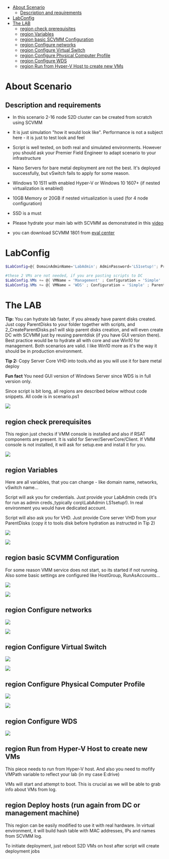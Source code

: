 <!-- TOC -->

- [About Scenario](#about-scenario)
    - [Description and requirements](#description-and-requirements)
- [LabConfig](#labconfig)
- [The LAB](#the-lab)
    - [region check prerequisites](#region-check-prerequisites)
    - [region Variables](#region-variables)
    - [region basic SCVMM Configuration](#region-basic-scvmm-configuration)
    - [region Configure networks](#region-configure-networks)
    - [region Configure Virtual Switch](#region-configure-virtual-switch)
    - [region Configure Physical Computer Profile](#region-configure-physical-computer-profile)
    - [region Configure WDS](#region-configure-wds)
    - [region Run from Hyper-V Host to create new VMs](#region-run-from-hyper-v-host-to-create-new-vms)

<!-- /TOC -->

# About Scenario 

## Description and requirements
* In this scenario 2-16 node S2D cluster can be created from scratch using SCVMM
* It is just simulation "how it would look like". Performance is not a subject here - it is just to test look and feel
* Script is well tested, on both real and simulated environments. However you should ask your Premier Field Engineer to adapt scenario to your infrastructure
* Nano Servers for bare metal deployment are not the best. It's deployed successfully, but vSwitch fails to apply for some reason.

* Windows 10 1511 with enabled Hyper-V or Windows 10 1607+ (if nested virtualization is enabled)
* 10GB Memory or 20GB if nested virtualization is used (for 4 node configuration)
* SSD is a must

* Please hydrate your main lab with SCVMM as demonstrated in this [video](https://youtu.be/NTrncW2omSY?list=PLf9T7wfY_JD2UpjLXoYNcnu4rc1JSPfqE) 
* you can download SCVMM 1801 from [eval center](https://www.microsoft.com/en-us/evalcenter/evaluate-system-center-release)

# LabConfig

````PowerShell
$LabConfig=@{ DomainAdminName='LabAdmin'; AdminPassword='LS1setup!'; Prefix = 'ws2016labSCVMM-'; SwitchName = 'LabSwitch'; DCEdition='ServerDataCenter'; VMs=@();InstallSCVMM='Yes';CreateClientParent=$True}

#these 2 VMs are not needed, if you are pasting scripts to DC
$LabConfig.VMs += @{ VMName = 'Management' ; Configuration = 'Simple' ; ParentVHD = 'Win10_G2.vhdx'  ; MemoryStartupBytes= 1GB ; MemoryMinimumBytes=1GB ; AddToolsVHD=$True ; DisableWCF=$True }
$LabConfig.VMs += @{ VMName = 'WDS' ; Configuration = 'Simple' ; ParentVHD = 'Win2016_G2.vhdx'  ; MemoryStartupBytes= 1GB ; MemoryMinimumBytes=512MB  }

````

# The LAB

**Tip:** You can hydrate lab faster, if you already have parent disks created. Just copy ParentDisks to your folder together with scripts, and 2_CreateParentDisks.ps1 will skip parent disks creation, and will even create DC with SCVMM just by reusing parentdisk (if you have GUI version there). Best practice would be to hydrate all with core and use Win10 for management. Both scenarios are valid. I like Win10 more as it's the way it should be in production environment.

**Tip 2:** Copy Server Core VHD into tools.vhd as you will use it for bare metal deploy

**Fun fact** You need GUI version of Windows Server since WDS is in full version only.

Since script is bit long, all regions are described below without code snippets. All code is in scenario.ps1

![](/Scenarios/S2D%20Bare%20Metal%20with%20SCVMM/Screenshots/RegionsInISE.png)

## region check prerequisites

This region just checks if VMM console is installed and also if RSAT components are present. It is valid for Server/ServerCore/Client. If VMM console is not installed, it will ask for setup.exe and install it for you. 

![](/Scenarios/S2D%20Bare%20Metal%20with%20SCVMM/Screenshots/VMMConsoleResult.png)

## region Variables

Here are all variables, that you can change - like domain name, networks, vSwitch name... 

Script will ask you for credentials. Just provide your LabAdmin creds (it's for run as admin creds.,typically corp\LabAdmin LS1setup!). In real environment you would have dedicated account.

Script will also ask you for VHD. Just provide Core server VHD from your ParentDisks (copy it to tools disk before hydration as instructed in Tip 2)

![](/Scenarios/S2D%20Bare%20Metal%20with%20SCVMM/Screenshots/CredRequest.png)

![](/Scenarios/S2D%20Bare%20Metal%20with%20SCVMM/Screenshots/VHDRequest.png)

## region basic SCVMM Configuration

For some reason VMM service does not start, so its started if not running. Also some basic settings are configured like HostGroup, RunAsAccounts...

![](/Scenarios/S2D%20Bare%20Metal%20with%20SCVMM/Screenshots/AutoCreationLogicalNetworks.png)

![](/Scenarios/S2D%20Bare%20Metal%20with%20SCVMM/Screenshots/RunAsAccounts.png)

## region Configure networks

![](/Scenarios/S2D%20Bare%20Metal%20with%20SCVMM/Screenshots/LogicalNetworks.png)

![](/Scenarios/S2D%20Bare%20Metal%20with%20SCVMM/Screenshots/VMNetworks.png)

## region Configure Virtual Switch

![](/Scenarios/S2D%20Bare%20Metal%20with%20SCVMM/Screenshots/LogicalSwitchvPorts.png)

![](/Scenarios/S2D%20Bare%20Metal%20with%20SCVMM/Screenshots/LogicalSwitchUplinks.png)

## region Configure Physical Computer Profile

![](/Scenarios/S2D%20Bare%20Metal%20with%20SCVMM/Screenshots/PhysicalComputerProfile.png)

![](/Scenarios/S2D%20Bare%20Metal%20with%20SCVMM/Screenshots/PhysicalComputerProfileDetails.png)

## region Configure WDS

![](/Scenarios/S2D%20Bare%20Metal%20with%20SCVMM/Screenshots/WDS.png)

## region Run from Hyper-V Host to create new VMs

This piece needs to run from Hyper-V host. And also you need to mofify VMPath variable to reflect your lab (in my case E:drive)

VMs will start and attempt to boot. This is crucial as we will be able to grab info about VMs from log.

## region Deploy hosts (run again from DC or management machine)

This region can be easily modified to use it with real hardware. In virtual environment, it will build hash table with MAC addresses, IPs and names from SCVMM log.

To initiate deployment, just reboot S2D VMs on host after script will create deployment jobs



